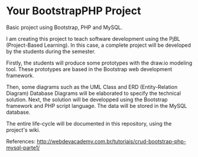 # Your BootstrapPHP Project
Basic project using Bootstrap, PHP and MySQL.

I am creating this project to teach software development using the PjBL (Project-Based Learning). In this case, a complete project will be developed by the students during the semester.

Firstly, the students will produce some prototypes with the draw.io modeling tool. These prototypes are based in the Bootstrap web development framework.

Then, some diagrams such as the UML Class and ERD (Entity-Relation Diagram) Database Diagrams will be elaborated to specify the technical solution. Next, the solution will be developped using the Bootstrap framework and PHP script language. The data will be stored in the MySQL database.

The entire life-cycle will be documented in this repository, using the project's wiki.

References:
http://webdevacademy.com.br/tutoriais/crud-bootstrap-php-mysql-parte1/
